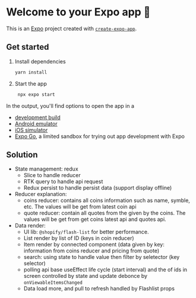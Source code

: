 # Welcome to your Expo app 👋

This is an [Expo](https://expo.dev) project created with [`create-expo-app`](https://www.npmjs.com/package/create-expo-app).

## Get started

1. Install dependencies

   ```bash
   yarn install
   ```

2. Start the app

   ```bash
    npx expo start
   ```

In the output, you'll find options to open the app in a

- [development build](https://docs.expo.dev/develop/development-builds/introduction/)
- [Android emulator](https://docs.expo.dev/workflow/android-studio-emulator/)
- [iOS simulator](https://docs.expo.dev/workflow/ios-simulator/)
- [Expo Go](https://expo.dev/go), a limited sandbox for trying out app development with Expo

## Solution

- State management: redux
  - Slice to handle reducer
  - RTK query to handle api request
  - Redux persist to handle persist data (support display offline)
- Reducer explanation:
  - coins reducer: contains all coins information such as name, symble, etc. The values will be get from latest coin api
  - quote reducer: contain all quotes from the given by the coins. The values will be get from get coins latest api and quotes api.
- Data render:
  - UI lib: `@shopify/flash-list` for better performance.
  - List render by list of ID (keys in coin reducer)
  - Item render by connected component (data given by key: information from coins reducer and pricing from quote)
  - search: using state to handle value then filter by seletector (key selector)
  - polling api base useEffect life cycle (start interval) and the of ids in screen controlled by state and update debonce by `onViewableItemsChanged`
  - Data load more, and pull to refresh handled by Flashlist props
